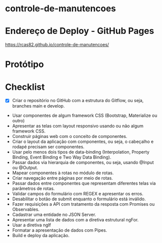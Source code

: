 # controle-de-manutencoes

# Endereço de Deploy - GitHub Pages

https://rcas82.github.io/controle-de-manutencoes/

# Protótipo

# Checklist

- [x] Criar o repositório no GitHub com a estrutura do Gitflow, ou seja, branches main e develop.
- Usar componentes de algum framework CSS (Bootstrap, Materialize ou outro)
- Apresentar as telas com layout responsivo usando ou não algum framework CSS.
- Construir páginas web com o conceito de componentes.
- Criar o layout da aplicação com componentes, ou seja, o cabeçalho e rodapé precisam ser componentes.
- Usar pelo menos dois tipos de data-binding (Interpolation, Property Binding, Event Binding e Two Way Data Binding).
- Passar dados via hierarquia de componentes, ou seja, usando @Input ou @Output.
- Mapear componentes à rotas no módulo de rotas.
- Criar navegação entre páginas por meio de rotas.
- Passar dados entre componentes que representam diferentes telas via parâmetros de rotas.
- Validar campos do formulário com REGEX e apresentar os erros.
- Desabilitar o botão de submit enquanto o formulário está inválido.
- Fazer requisições a API com tratamento da resposta com Promises ou Observables.
- Cadastrar uma entidade no JSON Server.
- Apresentar uma lista de dados com a diretiva estrutural ngFor.
- Usar a diretiva ngIf
- Formatar a apresentação de dados com Pipes.
- Build e deploy da aplicação.
